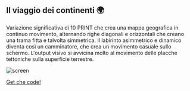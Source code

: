 ## Il viaggio dei continenti 🌍
Variazione significativa di 10 PRINT che crea una mappa geografica in continuo movimento, alternando righe diagonali e orizzontali che creano una trama fitta e talvolta simmetrica. Il labirinto asimmetrico e dinamico diventa così un camminatore, che crea un movimento casuale sullo schermo. L'output visivo si avvicina molto al movimento delle placche tettoniche sulla superficie terrestre.

![screen](https://user-images.githubusercontent.com/76476654/119973089-53264400-bfb3-11eb-920a-c03439f5839e.png)

[Get che code!](https://editor.p5js.org/Gaia/full/ARDdc2YG0)
